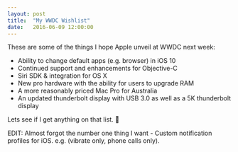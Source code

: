 ```yaml
---
layout: post
title:  "My WWDC Wishlist"
date:   2016-06-09 12:00:00
---
```

These are some of the things I hope Apple unveil at WWDC next week:

* Ability to change default apps (e.g. browser) in iOS 10
* Continued support and enhancements for Objective-C
* Siri SDK & integration for OS X
* New pro hardware with the ability for users to upgrade RAM
* A more reasonably priced Mac Pro for Australia
* An updated thunderbolt display with USB 3.0 as well as a 5K thunderbolt display

Lets see if I get anything on that list. 🙂

EDIT: Almost forgot the number one thing I want - Custom notification profiles for iOS. e.g. (vibrate only, phone calls only).